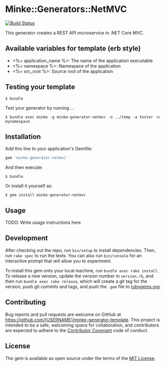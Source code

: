 # Minke::Generators::NetMVC

[![Build Status](https://travis-ci.org/nicholasjackson/minke-generator-netmvc.svg?branch=master)](https://travis-ci.org/nicholasjackson/minke-generator-netmvc)  

This generator creates a REST API microservice in .NET Core MVC.

## Available variables for template (erb style)
- <%= application_name %>: The name of the application executable
- <%= namespace %>: Namespace of the application
- <%= src_root %>: Source root of the application

## Testing your template
```
$ bundle
```

Test your generator by running ...
```
$ bundle exec minke -g minke-generator-netmvc -o ../temp -a tester -n mynamespace
```

## Installation

Add this line to your application's Gemfile:

```ruby
gem 'minke-generator-netmvc'
```

And then execute:

    $ bundle

Or install it yourself as:

    $ gem install minke-generator-netmvc
    
## Usage

TODO: Write usage instructions here

## Development

After checking out the repo, run `bin/setup` to install dependencies. Then, run `rake spec` to run the tests. You can also run `bin/console` for an interactive prompt that will allow you to experiment.

To install this gem onto your local machine, run `bundle exec rake install`. To release a new version, update the version number in `version.rb`, and then run `bundle exec rake release`, which will create a git tag for the version, push git commits and tags, and push the `.gem` file to [rubygems.org](https://rubygems.org).

## Contributing

Bug reports and pull requests are welcome on GitHub at https://github.com/[USERNAME]/minke-generator-template. This project is intended to be a safe, welcoming space for collaboration, and contributors are expected to adhere to the [Contributor Covenant](http://contributor-covenant.org) code of conduct.


## License

The gem is available as open source under the terms of the [MIT License](http://opensource.org/licenses/MIT).
